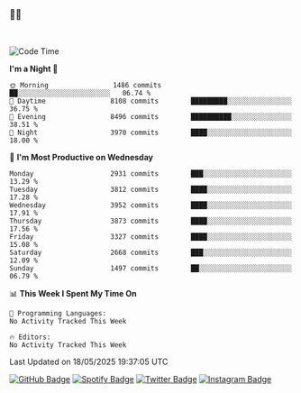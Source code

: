### 🤙🍺

<!-- <a href="https://github-readme-stats.vercel.app/api?username=hzak2xx&count_private=true&show_icons=true&theme=dracula">
  <img align="center" src="https://github-readme-stats.vercel.app/api?username=hzak2xx&count_private=true&show_icons=true&theme=dracula" />
</a>
</br> -->
</br>

<!--START_SECTION:waka-->
![Code Time](http://img.shields.io/badge/Code%20Time-4%2C209%20hrs%2040%20mins-blue)

**I'm a Night 🦉** 

```text
🌞 Morning                1486 commits        ██░░░░░░░░░░░░░░░░░░░░░░░   06.74 % 
🌆 Daytime                8108 commits        █████████░░░░░░░░░░░░░░░░   36.75 % 
🌃 Evening                8496 commits        ██████████░░░░░░░░░░░░░░░   38.51 % 
🌙 Night                  3970 commits        ████░░░░░░░░░░░░░░░░░░░░░   18.00 % 
```
📅 **I'm Most Productive on Wednesday** 

```text
Monday                   2931 commits        ███░░░░░░░░░░░░░░░░░░░░░░   13.29 % 
Tuesday                  3812 commits        ████░░░░░░░░░░░░░░░░░░░░░   17.28 % 
Wednesday                3952 commits        ████░░░░░░░░░░░░░░░░░░░░░   17.91 % 
Thursday                 3873 commits        ████░░░░░░░░░░░░░░░░░░░░░   17.56 % 
Friday                   3327 commits        ████░░░░░░░░░░░░░░░░░░░░░   15.08 % 
Saturday                 2668 commits        ███░░░░░░░░░░░░░░░░░░░░░░   12.09 % 
Sunday                   1497 commits        ██░░░░░░░░░░░░░░░░░░░░░░░   06.79 % 
```


📊 **This Week I Spent My Time On** 

```text
💬 Programming Languages: 
No Activity Tracked This Week

🔥 Editors: 
No Activity Tracked This Week
```


 Last Updated on 18/05/2025 19:37:05 UTC
<!--END_SECTION:waka-->

[![GitHub Badge](https://img.shields.io/badge/GitHub-100000?style=for-the-badge&logo=github&logoColor=white)](https://github.com/hzak2xx)
[![Spotify Badge](https://img.shields.io/badge/Spotify-1ED760?&style=for-the-badge&logo=spotify&logoColor=white)](https://open.spotify.com/user/uf90s6sbbh75a1mt44clkhkvf)
[![Twitter Badge](https://img.shields.io/badge/Twitter-1DA1F2?style=for-the-badge&logo=twitter&logoColor=white)](https://twitter.com/hzak2xx)
[![Instagram Badge](https://img.shields.io/badge/Instagram-E4405F?style=for-the-badge&logo=instagram&logoColor=white)](https://www.instagram.com/hzak2xx/)
